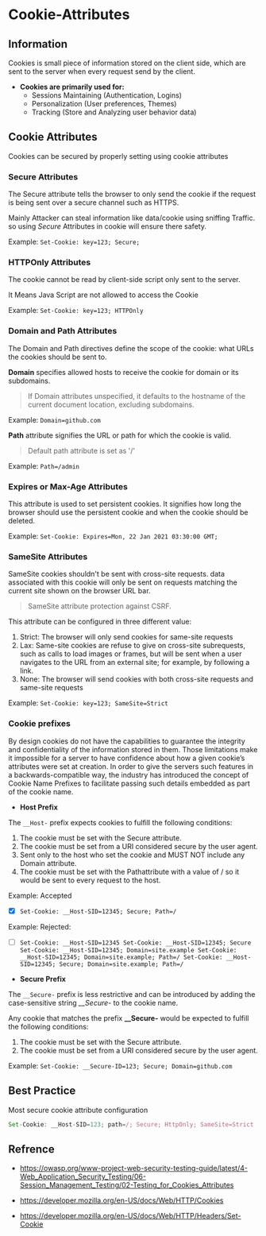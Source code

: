 # Cookie-Attributes

## Information

Cookies is small piece of information stored on the client side, which are sent to the server when every request send by the client. 

* **Cookies are primarily used for:**
    - Sessions Maintaining (Authentication, Logins)
    - Personalization (User preferences, Themes) 
    - Tracking (Store and Analyzing user behavior data)

## Cookie Attributes     

Cookies can be secured by properly setting using cookie attributes

### Secure Attributes
The Secure attribute tells the browser to only send the cookie if the request is being sent over a secure channel such as HTTPS.

Mainly Attacker can steal information like data/cookie using sniffing Traffic. so using *Secure* Attributes in cookie will ensure there safety.  

Example: `Set-Cookie: key=123; Secure;`

### HTTPOnly Attributes
The cookie cannot be read by client-side script only sent to the server.  

It Means Java Script are not allowed to access the Cookie

Example: `Set-Cookie: key=123; HTTPOnly`

### Domain and Path Attributes
The Domain and Path directives define the scope of the cookie: what URLs the cookies should be sent to.

**Domain** specifies allowed hosts to receive the cookie for domain or its subdomains.
> If Domain attributes unspecified, it defaults to the hostname of the current document location, excluding subdomains.

Example: `Domain=github.com`

**Path** attribute signifies the URL or path for which the cookie is valid. 
> Default path attribute is set as '/'

Example: `Path=/admin`


### Expires or Max-Age Attributes
This attribute is used to set persistent cookies. It signifies how long the browser should use the persistent cookie and when the cookie should be deleted.

Example: `Set-Cookie: Expires=Mon, 22 Jan 2021 03:30:00 GMT;`


### SameSite Attributes
SameSite cookies shouldn't be sent with cross-site requests. data associated with this cookie will only be sent on requests matching the current site shown on the browser URL bar.

> SameSite attribute protection against CSRF.

This attribute can be configured in three different value:
1. Strict: The browser will only send cookies for same-site requests
2. Lax: Same-site cookies are refuse to give on cross-site subrequests, such as calls to load images or frames, but will be sent when a user navigates to the URL from an external site; for example, by following a link.
3. None: The browser will send cookies with both cross-site requests and same-site requests

Example: `Set-Cookie: key=123; SameSite=Strict`

### Cookie prefixes
By design cookies do not have the capabilities to guarantee the integrity and confidentiality of the information stored in them. Those limitations make it impossible for a server to have confidence about how a given cookie’s attributes were set at creation. In order to give the servers such features in a backwards-compatible way, the industry has introduced the concept of Cookie Name Prefixes to facilitate passing such details embedded as part of the cookie name.

* **Host Prefix**

The `__Host-` prefix expects cookies to fulfill the following conditions:

1. The cookie must be set with the Secure attribute.
2. The cookie must be set from a URI considered secure by the user agent.
3. Sent only to the host who set the cookie and MUST NOT include any Domain attribute.
4. The cookie must be set with the Pathattribute with a value of / so it would be sent to every request to the host.

Example: Accepted 
- [x] `Set-Cookie: __Host-SID=12345; Secure; Path=/` 

Example: Rejected: 
- [ ] `Set-Cookie: __Host-SID=12345 Set-Cookie: __Host-SID=12345; Secure Set-Cookie: __Host-SID=12345; Domain=site.example Set-Cookie: __Host-SID=12345; Domain=site.example; Path=/ Set-Cookie: __Host-SID=12345; Secure; Domain=site.example; Path=/`

* **Secure Prefix**

The `__Secure-` prefix is less restrictive and can be introduced by adding the case-sensitive string *__Secure-* to the cookie name. 

Any cookie that matches the prefix **__Secure-** would be expected to fulfill the following conditions:

1. The cookie must be set with the Secure attribute.
2. The cookie must be set from a URI considered secure by the user agent.

Example: `Set-Cookie: __Secure-ID=123; Secure; Domain=github.com`


## Best Practice
Most secure cookie attribute configuration
```javascript
Set-Cookie: __Host-SID=123; path=/; Secure; HttpOnly; SameSite=Strict
```


## Refrence

- https://owasp.org/www-project-web-security-testing-guide/latest/4-Web_Application_Security_Testing/06-Session_Management_Testing/02-Testing_for_Cookies_Attributes

- https://developer.mozilla.org/en-US/docs/Web/HTTP/Cookies

- https://developer.mozilla.org/en-US/docs/Web/HTTP/Headers/Set-Cookie
